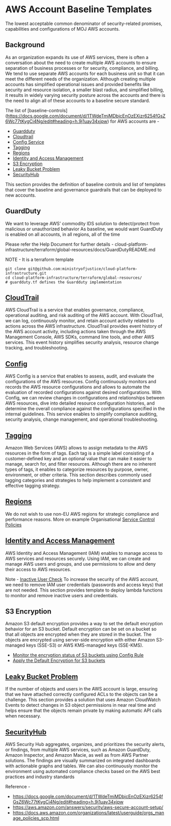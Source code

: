 # AWS Account Baseline Templates
The lowest acceptable common denominator of security-related promises, capabilities and configurations of MOJ AWS accounts.

## Background
As an organization expands its use of AWS services, there is often a conversation about the need to create multiple AWS accounts to ensure separation of business processes or for security, compliance, and billing. We tend to use separate AWS accounts for each business unit so that it can meet the different needs of the organization. Although creating multiple accounts has simplified operational issues and provided benefits like security and resource isolation, a smaller blast radius, and simplified billing, it results in widely varying security posture across the accounts and there is the need to align all of these accounts to a baseline secure standard. 

The list of [baseline-controls] (https://docs.google.com/document/d/1TWdeTmiMDbjcEnOzEXizr6254fGsZ6Wc77tKygCi4Ng/edit#heading=h.9j1uay34xjpw) for AWS accounts are -

* [Guardduty](#Guardduty)
* [Cloudtrail](#Cloudtrail)
* [Config Service](#Config)
* [Tagging](#Tagging)
* [Regions](#Regions)
* [Identity and Access Management](#Identity-and-Access-Management)
* [S3 Encryption](#S3-Encryption)
* [Leaky Bucket Problem](#Leaky-Bucket-Problem)
* [SecurityHub](#SecurityHub)

This section provides the definition of baseline controls and list of templates that cover the baseline and governance guardrails that can be deployed to new accounts.

## GuardDuty
We want to leverage AWS’ commodity IDS solution to detect/protect from malicious or unauthorized behavior
As baseline, we would want GuardDuty is enabled on all accounts, in all regions, all of the time

Please refer the Help Document for further details - cloud-platform-infrastructure/terraform/global-resources/docs/GuardDutyREADME.md 

NOTE -
It is a terraform template

```
git clone git@github.com:ministryofjustice/cloud-platform-infrastructure.git
cd cloud-platform-infrastructure/terraform/global-resources/
# guardduty.tf defines the Guardduty implementation
```

## [CloudTrail](aws-config-cloudtrail-logging/README.md)
AWS CloudTrail is a service that enables governance, compliance, operational auditing, and risk auditing of the AWS account. With CloudTrail, we can log, continuously monitor, and retain account activity related to actions across the AWS infrastructure. CloudTrail provides event history of the AWS account activity, including actions taken through the AWS Management Console, AWS SDKs, command line tools, and other AWS services. This event history simplifies security analysis, resource change tracking, and troubleshooting.

## [Config](aws-config-cloudtrail-logging/README.md)
AWS Config is a service that enables to assess, audit, and evaluate the configurations of the AWS resources. Config continuously monitors and records the AWS resource configurations and allows to automate the evaluation of recorded configurations against desired configurations. With Config, we can review changes in configurations and relationships between AWS resources, dive into detailed resource configuration histories, and determine the overall compliance against the configurations specified in the internal guidelines. This service enables to simplify compliance auditing, security analysis, change management, and operational troubleshooting.

## [Tagging](https://aws.amazon.com/answers/account-management/aws-tagging-strategies/)
Amazon Web Services (AWS) allows to assign metadata to the AWS resources in the form of tags. Each tag is a simple label consisting of a customer-defined key and an optional value that can make it easier to manage, search for, and filter resources. Although there are no inherent types of tags, it enables to categorize resources by purpose, owner, environment, or other criteria. This section describes commonly used tagging categories and strategies to help implement a consistent and effective tagging strategy.

## [Regions](aws-iam-user-roles-groups/README.md)
We do not wish to use non-EU AWS regions for strategic compliance and performance reasons. More on example Organisational [Service Control Policies](https://docs.aws.amazon.com/organizations/latest/userguide/orgs_manage_policies_example-scps.html)

## [Identity and Access Management](aws-iam-user-roles-groups/README.md)
AWS Identity and Access Management (IAM) enables to manage access to AWS services and resources securely. Using IAM, we can create and manage AWS users and groups, and use permissions to allow and deny their access to AWS resources. 

Note -
[Inactive User Check](aws-iam-suspend-inactive-users/README.md)
To increase the security of the AWS account, we need to remove IAM user credentials (passwords and access keys) that are not needed. This section provides template to deploy lambda functions to monitor and remove inactive users and credentials.

## S3 Encryption
Amazon S3 default encryption provides a way to set the default encryption behavior for an S3 bucket. Default encryption can be set on a bucket so that all objects are encrypted when they are stored in the bucket. The objects are encrypted using server-side encryption with either Amazon S3-managed keys (SSE-S3) or AWS KMS-managed keys (SSE-KMS).

* [Monitor the encryption status of S3 buckets using Config Rule](aws-config-cloudtrail-logging/README.md)
* [Apply the Default Encryption for S3 buckets](aws-s3-enable-encryption-block-public-access/README.md)

## [Leaky Bucket Problem](aws-s3-object-auto-remediation/README.md)
If the number of objects and users in the AWS account is large, ensuring that we have attached correctly configured ACLs to the objects can be a challenge. This section provides a solution that uses Amazon CloudWatch Events to detect changes in S3 object permissions in near real time and helps ensure that the objects remain private by making automatic API calls when necessary.

## [SecurityHub](https://aws.amazon.com/security-hub/)
AWS Security Hub aggregates, organizes, and prioritizes the security alerts, or findings, from multiple AWS services, such as Amazon GuardDuty, Amazon Inspector, and Amazon Macie, as well as from AWS Partner solutions. The findings are visually summarized on integrated dashboards with actionable graphs and tables. We can also continuously monitor the environment using automated compliance checks based on the AWS best practices and industry standards


Reference -
* https://docs.google.com/document/d/1TWdeTmiMDbjcEnOzEXizr6254fGsZ6Wc77tKygCi4Ng/edit#heading=h.9j1uay34xjpw
* https://aws.amazon.com/answers/security/aws-secure-account-setup/
* https://docs.aws.amazon.com/organizations/latest/userguide/orgs_manage_policies_scp.html
